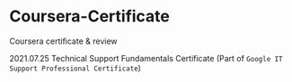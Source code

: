 # Coursera-Certificate
Coursera certificate &amp; review

2021.07.25 Technical Support Fundamentals Certificate (Part of `Google IT Support Professional Certificate`)
